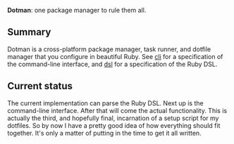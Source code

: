 **Dotman**: one package manager to rule them all.

## Summary

Dotman is a cross-platform package manager, task runner, and dotfile
manager that you configure in beautiful Ruby. See [cli] for a
specification of the command-line interface, and [dsl] for a
specification of the Ruby DSL.

## Current status

The current implementation can parse the Ruby DSL. Next up is the
command-line interface. After that will come the actual functionality.
This is actually the third, and hopefully final, incarnation of a
setup script for my dotfiles. So by now I have a pretty good idea of
how everything should fit together. It's only a matter of putting in
the time to get it all written.

[cli]: cli.md
[dsl]: dsl.md
